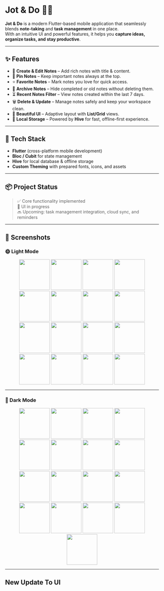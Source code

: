 # Jot & Do 📝✅

**Jot & Do** is a modern Flutter-based mobile application that seamlessly blends **note-taking** and **task management** in one place.  
With an intuitive UI and powerful features, it helps you **capture ideas, organize tasks, and stay productive**.

---

## ✨ Features

- 📝 **Create & Edit Notes** – Add rich notes with title & content.  
- 📌 **Pin Notes** – Keep important notes always at the top.  
- ⭐ **Favorite Notes** – Mark notes you love for quick access.  
- 📂 **Archive Notes** – Hide completed or old notes without deleting them.  
- ⏳ **Recent Notes Filter** – View notes created within the last 7 days.  
- 🗑 **Delete & Update** – Manage notes safely and keep your workspace clean.  
- 🎨 **Beautiful UI** – Adaptive layout with **List/Grid** views.  
- 💾 **Local Storage** – Powered by **Hive** for fast, offline-first experience.  

---

## 🚀 Tech Stack

- **Flutter** (cross-platform mobile development)  
- **Bloc / Cubit** for state management  
- **Hive** for local database & offline storage  
- **Custom Theming** with prepared fonts, icons, and assets  

---

## 📦 Project Status

> ✅ Core functionality implemented  
> 🎨 UI in progress  
> 🔜 Upcoming: task management integration, cloud sync, and reminders  

---

## 📸 Screenshots

### 🌞 Light Mode 
<div align="center">

<!-- SL Screens – ordered from SL1 → SL16 -->
<img src="https://github.com/user-attachments/assets/bc8324f8-e397-4da6-9818-8af83dedf658" width="100" />
<img src="https://github.com/user-attachments/assets/1b7c9b57-b0f5-486e-b1dc-4cfcbe47a8d2" width="100" />
<img src="https://github.com/user-attachments/assets/f7e56bef-4fb0-419d-ae77-b3f7662f6f9c" width="100" />
<img src="https://github.com/user-attachments/assets/5acc1e8b-66fa-47a3-b141-eb7813a0f6f4" width="100" />
<img src="https://github.com/user-attachments/assets/bf4fc5ac-6fa7-4b7f-a822-11164acf334c" width="100" />
<img src="https://github.com/user-attachments/assets/155ca432-05a6-44d6-afbb-d2809386a324" width="100" />
<img src="https://github.com/user-attachments/assets/c3973220-6ffb-4276-97a2-1cf5dbdb5d74" width="100" />
<img src="https://github.com/user-attachments/assets/2155238d-1936-4208-a0da-d8243c0ef43b" width="100" />
<img src="https://github.com/user-attachments/assets/415515ee-6064-44c5-aba7-2153318ce7de" width="100" />
<img src="https://github.com/user-attachments/assets/a78741b3-6792-43a3-a1ed-ff814669bd99" width="100" />
<img src="https://github.com/user-attachments/assets/44fc1480-a78e-4ec5-900a-2cf4c0f7a15e" width="100" />
<img src="https://github.com/user-attachments/assets/dab7257f-f450-4c22-8c97-0f56bc9b053f" width="100" />
<img src="https://github.com/user-attachments/assets/ef3d0416-6a31-408c-93e2-7626f2a3104e" width="100" />
<img src="https://github.com/user-attachments/assets/98ac4601-454d-468a-a69f-5659431b8241" width="100" />
<img src="https://github.com/user-attachments/assets/3bffb312-8be6-4821-bd0e-442ab7372f35" width="100" />
<img src="https://github.com/user-attachments/assets/e15ac6a7-3a50-411a-867a-3e3b95a9d49d" width="100" />

</div>

---

### 🌙 Dark Mode 
<div align="center">

<!-- SD Screens – ordered from SD1 → SD17 -->
<img src="https://github.com/user-attachments/assets/6490b9a1-c0ad-42ad-8c5d-e447e3982716" width="100" />
<img src="https://github.com/user-attachments/assets/c6357a45-ec70-4fb0-a9d9-aa853ef54a4b" width="100" />
<img src="https://github.com/user-attachments/assets/991eb1a3-22ce-4cfb-a918-38bf958b6c66" width="100" />
<img src="https://github.com/user-attachments/assets/0455c732-06c1-4ca2-9aaf-fe22c4c61916" width="100" />
<img src="https://github.com/user-attachments/assets/d27cfa6c-253d-4f0d-b4c0-d64a3f62dd1f" width="100" />
<img src="https://github.com/user-attachments/assets/d8c5f80a-d793-4d7f-9692-fe831cdf966a" width="100" />
<img src="https://github.com/user-attachments/assets/bee1b250-ccdc-4f54-85fe-d48a8324341a" width="100" />
<img src="https://github.com/user-attachments/assets/1844c123-70ae-47aa-9b2c-8accf86bfcd6" width="100" />
<img src="https://github.com/user-attachments/assets/2e7292c4-645c-441a-a65d-d7ff4232bba4" width="100" />
<img src="https://github.com/user-attachments/assets/04f67d9f-f1ed-48ab-ac07-ec3374fd862b" width="100" />
<img src="https://github.com/user-attachments/assets/ea227fa8-064a-4828-a09e-edc36e9049a2" width="100" />
<img src="https://github.com/user-attachments/assets/773f0bb5-803e-4754-9ef6-50dc93a5162f" width="100" />
<img src="https://github.com/user-attachments/assets/468928d0-6221-46d1-aaec-cda9acb0300b" width="100" />
<img src="https://github.com/user-attachments/assets/c98eacbf-77c6-4b53-8b62-9aea7185d34b" width="100" />
<img src="https://github.com/user-attachments/assets/5278d677-3c56-414e-90dd-eb4671c06f3a" width="100" />
<img src="https://github.com/user-attachments/assets/80290bac-1c48-4a87-9549-388989825e0c" width="100" />
<img src="https://github.com/user-attachments/assets/1fb09ffb-07ac-434b-bdd3-bc1f64eec1c9" width="100" />

</div>


---

## New Update To UI
